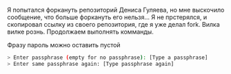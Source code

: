 Я попытался форкануть репозиторий Дениса Гуляева, но мне выскочило сообщение, что больше форкануть его нельзя... Я не прстерялся, и скопировал ссылку из своего репозитория, где я уже делал fork. 
Вилка вилке рознь. Продолжаем выполнять комманды. 

Фразу пароль можно оставить пустой
```sh
> Enter passphrase (empty for no passphrase): [Type a passphrase]
> Enter same passphrase again: [Type passphrase again]
```
